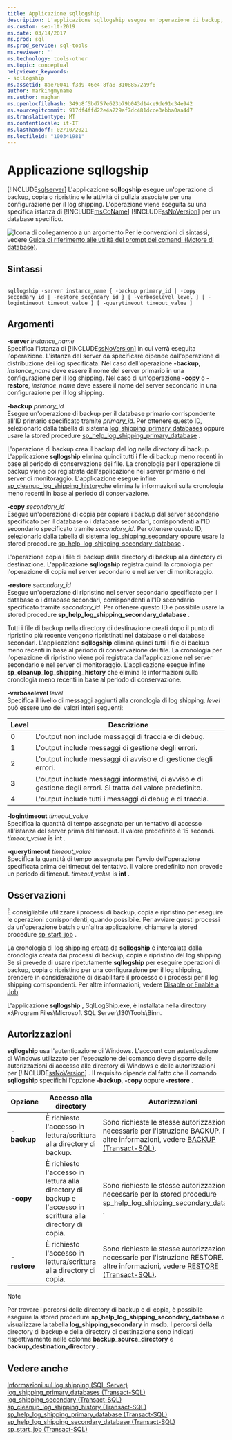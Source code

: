 ```yaml
---
title: Applicazione sqllogship
description: L'applicazione sqllogship esegue un'operazione di backup, copia o ripristino e le attività di pulizia per una configurazione per il log shipping in un database di SQL Server.
ms.custom: seo-lt-2019
ms.date: 03/14/2017
ms.prod: sql
ms.prod_service: sql-tools
ms.reviewer: ''
ms.technology: tools-other
ms.topic: conceptual
helpviewer_keywords:
- sqllogship
ms.assetid: 8ae70041-f3d9-46e4-8fa8-31088572a9f8
author: markingmyname
ms.author: maghan
ms.openlocfilehash: 349b8f5bd757e623b79b043d14ce9de91c34e942
ms.sourcegitcommit: 917df4ffd22e4a229af7dc481dcce3ebba0aa4d7
ms.translationtype: MT
ms.contentlocale: it-IT
ms.lasthandoff: 02/10/2021
ms.locfileid: "100341981"
---
```

# <a name="sqllogship-application"></a>Applicazione sqllogship
[!INCLUDE[sqlserver](../includes/applies-to-version/sqlserver.md)]
  L'applicazione **sqllogship** esegue un'operazione di backup, copia o ripristino e le attività di pulizia associate per una configurazione per il log shipping. L'operazione viene eseguita su una specifica istanza di [!INCLUDE[msCoName](../includes/msconame-md.md)] [!INCLUDE[ssNoVersion](../includes/ssnoversion-md.md)] per un database specifico.  
  
 ![Icona di collegamento a un argomento](../database-engine/configure-windows/media/topic-link.gif "Icona di collegamento a un argomento") Per le convenzioni di sintassi, vedere [Guida di riferimento alle utilità del prompt dei comandi &#40;Motore di database&#41;](../tools/command-prompt-utility-reference-database-engine.md).  
  
## <a name="syntax"></a>Sintassi  
  
```  
  
sqllogship -server instance_name { -backup primary_id | -copy secondary_id | -restore secondary_id } [ -verboselevel level ] [ -logintimeout timeout_value ] [ -querytimeout timeout_value ]  
```  
  
## <a name="arguments"></a>Argomenti  
 **-server** _instance_name_  
 Specifica l'istanza di [!INCLUDE[ssNoVersion](../includes/ssnoversion-md.md)] in cui verrà eseguita l'operazione. L'istanza del server da specificare dipende dall'operazione di distribuzione dei log specificata. Nel caso dell'operazione **-backup**, *instance_name* deve essere il nome del server primario in una configurazione per il log shipping. Nel caso di un'operazione **-copy** o **-restore**, *instance_name* deve essere il nome del server secondario in una configurazione per il log shipping.  
  
 **-backup** _primary_id_  
 Esegue un'operazione di backup per il database primario corrispondente all'ID primario specificato tramite *primary_id*. Per ottenere questo ID, selezionarlo dalla tabella di sistema [log_shipping_primary_databases](../relational-databases/system-tables/log-shipping-primary-databases-transact-sql.md) oppure usare la stored procedure [sp_help_log_shipping_primary_database](../relational-databases/system-stored-procedures/sp-help-log-shipping-primary-database-transact-sql.md) .  
  
 L'operazione di backup crea il backup del log nella directory di backup. L'applicazione **sqllogship** elimina quindi tutti i file di backup meno recenti in base al periodo di conservazione dei file. La cronologia per l'operazione di backup viene poi registrata dall'applicazione nel server primario e nel server di monitoraggio. L'applicazione esegue infine [sp_cleanup_log_shipping_history](../relational-databases/system-stored-procedures/sp-cleanup-log-shipping-history-transact-sql.md)che elimina le informazioni sulla cronologia meno recenti in base al periodo di conservazione.  
  
 **-copy** _secondary_id_  
 Esegue un'operazione di copia per copiare i backup dal server secondario specificato per il database o i database secondari, corrispondenti all'ID secondario specificato tramite *secondary_id*. Per ottenere questo ID, selezionarlo dalla tabella di sistema [log_shipping_secondary](../relational-databases/system-tables/log-shipping-secondary-transact-sql.md) oppure usare la stored procedure [sp_help_log_shipping_secondary_database](../relational-databases/system-stored-procedures/sp-help-log-shipping-secondary-database-transact-sql.md) .  
  
 L'operazione copia i file di backup dalla directory di backup alla directory di destinazione. L'applicazione **sqllogship** registra quindi la cronologia per l'operazione di copia nel server secondario e nel server di monitoraggio.  
  
 **-restore** _secondary_id_  
 Esegue un'operazione di ripristino nel server secondario specificato per il database o i database secondari, corrispondenti all'ID secondario specificato tramite *secondary_id*. Per ottenere questo ID è possibile usare la stored procedure **sp_help_log_shipping_secondary_database** .  
  
 Tutti i file di backup nella directory di destinazione creati dopo il punto di ripristino più recente vengono ripristinati nel database o nei database secondari. L'applicazione **sqllogship** elimina quindi tutti i file di backup meno recenti in base al periodo di conservazione dei file. La cronologia per l'operazione di ripristino viene poi registrata dall'applicazione nel server secondario e nel server di monitoraggio. L'applicazione esegue infine **sp_cleanup_log_shipping_history** che elimina le informazioni sulla cronologia meno recenti in base al periodo di conservazione.  
  
 **-verboselevel** _level_  
 Specifica il livello di messaggi aggiunti alla cronologia di log shipping. *level* può essere uno dei valori interi seguenti:  
  
|Level|Descrizione|  
|-----------|-----------------|  
|0|L'output non include messaggi di traccia e di debug.|  
|1|L'output include messaggi di gestione degli errori.|  
|2|L'output include messaggi di avviso e di gestione degli errori.|  
|**3**|L'output include messaggi informativi, di avviso e di gestione degli errori. Si tratta del valore predefinito.|  
|4|L'output include tutti i messaggi di debug e di traccia.|  
  
 **-logintimeout** _timeout_value_  
 Specifica la quantità di tempo assegnata per un tentativo di accesso all'istanza del server prima del timeout. Il valore predefinito è 15 secondi. *timeout_value* is **int** _._  
  
 **-querytimeout** _timeout_value_  
 Specifica la quantità di tempo assegnata per l'avvio dell'operazione specificata prima del timeout del tentativo. Il valore predefinito non prevede un periodo di timeout. *timeout_value* is **int** _._  
  
## <a name="remarks"></a>Osservazioni  
 È consigliabile utilizzare i processi di backup, copia e ripristino per eseguire le operazioni corrispondenti, quando possibile. Per avviare questi processi da un'operazione batch o un'altra applicazione, chiamare la stored procedure [sp_start_job](../relational-databases/system-stored-procedures/sp-start-job-transact-sql.md) .  
  
 La cronologia di log shipping creata da **sqllogship** è intercalata dalla cronologia creata dai processi di backup, copia e ripristino del log shipping. Se si prevede di usare ripetutamente **sqllogship** per eseguire operazioni di backup, copia o ripristino per una configurazione per il log shipping, prendere in considerazione di disabilitare il processo o i processi per il log shipping corrispondenti. Per altre informazioni, vedere [Disable or Enable a Job](../ssms/agent/disable-or-enable-a-job.md).  
  
 L'applicazione **sqllogship** , SqlLogShip.exe, è installata nella directory x:\Program Files\Microsoft SQL Server\130\Tools\Binn.  
  
## <a name="permissions"></a>Autorizzazioni  
 **sqllogship** usa l'autenticazione di Windows. L'account con autenticazione di Windows utilizzato per l'esecuzione del comando deve disporre delle autorizzazioni di accesso alle directory di Windows e delle autorizzazioni per [!INCLUDE[ssNoVersion](../includes/ssnoversion-md.md)] . Il requisito dipende dal fatto che il comando **sqllogship** specifichi l'opzione **-backup**, **-copy** oppure **-restore** .  
  
|Opzione|Accesso alla directory|Autorizzazioni|  
|------------|----------------------|-----------------|  
|**-backup**|È richiesto l'accesso in lettura/scrittura alla directory di backup.|Sono richieste le stesse autorizzazioni necessarie per l'istruzione BACKUP. Per altre informazioni, vedere [BACKUP &#40;Transact-SQL&#41;](../t-sql/statements/backup-transact-sql.md).|  
|**-copy**|È richiesto l'accesso in lettura alla directory di backup e l'accesso in scrittura alla directory di copia.|Sono richieste le stesse autorizzazioni necessarie per la stored procedure [sp_help_log_shipping_secondary_database](../relational-databases/system-stored-procedures/sp-help-log-shipping-secondary-database-transact-sql.md) .|  
|**-restore**|È richiesto l'accesso in lettura/scrittura alla directory di copia.|Sono richieste le stesse autorizzazioni necessarie per l'istruzione RESTORE. Per altre informazioni, vedere [RESTORE &#40;Transact-SQL&#41;](../t-sql/statements/restore-statements-transact-sql.md).|  
  
> [!NOTE]  
>  Per trovare i percorsi delle directory di backup e di copia, è possibile eseguire la stored procedure **sp_help_log_shipping_secondary_database** o visualizzare la tabella **log_shipping_secondary** in **msdb**. I percorsi della directory di backup e della directory di destinazione sono indicati rispettivamente nelle colonne **backup_source_directory** e **backup_destination_directory** .  
  
## <a name="see-also"></a>Vedere anche  
 [Informazioni sul log shipping &#40;SQL Server&#41;](../database-engine/log-shipping/about-log-shipping-sql-server.md)   
 [log_shipping_primary_databases &#40;Transact-SQL&#41;](../relational-databases/system-tables/log-shipping-primary-databases-transact-sql.md)   
 [log_shipping_secondary &#40;Transact-SQL&#41;](../relational-databases/system-tables/log-shipping-secondary-transact-sql.md)   
 [sp_cleanup_log_shipping_history &#40;Transact-SQL&#41;](../relational-databases/system-stored-procedures/sp-cleanup-log-shipping-history-transact-sql.md)   
 [sp_help_log_shipping_primary_database &#40;Transact-SQL&#41;](../relational-databases/system-stored-procedures/sp-help-log-shipping-primary-database-transact-sql.md)   
 [sp_help_log_shipping_secondary_database &#40;Transact-SQL&#41;](../relational-databases/system-stored-procedures/sp-help-log-shipping-secondary-database-transact-sql.md)   
 [sp_start_job &#40;Transact-SQL&#41;](../relational-databases/system-stored-procedures/sp-start-job-transact-sql.md)  
  
  
